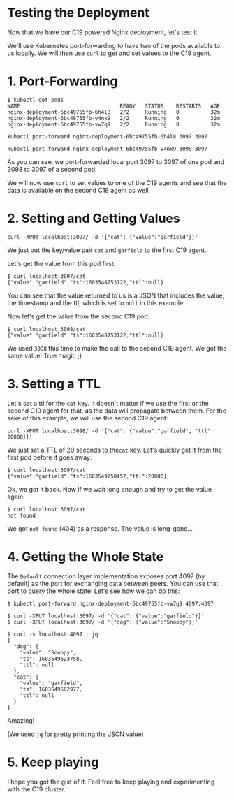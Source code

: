 # Testing the Deployment

Now that we have our C19 powered Nginx deployment, let's test it.

We'll use Kubernetes port-forwarding to have two of the pods available to us locally. We will then use `curl` to get and set values to the C19 agent.

# 1. Port-Forwarding
```shell
$ kubectl get pods
NAME                                READY   STATUS    RESTARTS   AGE
nginx-deployment-6bc49755fb-6h4l8   2/2     Running   0          32m
nginx-deployment-6bc49755fb-v4nx9   2/2     Running   0          32m
nginx-deployment-6bc49755fb-vw7q9   2/2     Running   0          32m
```

```shell
kubectl port-forward nginx-deployment-6bc49755fb-6h4l8 3097:3097
```

```shell
kubectl port-forward nginx-deployment-6bc49755fb-v4nx9 3098:3097
```

As you can see, we port-forwarded local port 3097 to 3097 of one pod and 3098 to 3097 of a second pod.

We will now use `curl` to set values to one of the C19 agents and see that the data is available on the second C19 agent as well.

# 2. Setting and Getting Values
```shell
curl -XPUT localhost:3097/ -d '{"cat": {"value":"garfield"}}'
```

We just put the key/value pair `cat` and `garfield` to the first C19 agent.

Let's get the value from this pod first:
```shell
$ curl localhost:3097/cat
{"value":"garfield","ts":1603548753122,"ttl":null}
```

You can see that the value returned to us is a JSON that includes the value, the timestamp and the ttl, which is set to `null` in this example.

Now let's get the value from the second C19 pod:
```shell
$ curl localhost:3098/cat
{"value":"garfield","ts":1603548753122,"ttl":null}
```

We used `3098` this time to make the call to the second C19 agent. We got the same value! True magic ;)

# 3. Setting a TTL
Let's set a ttl for the `cat` key. It doesn't matter if we use the first or the second C19 agent for that, as the data will propagate between them.
For the sake of this example, we will use the second C19 agent:
```shell
curl -XPUT localhost:3098/ -d '{"cat": {"value":"garfield", "ttl": 20000}}'
```

We just set a TTL of 20 seconds to the`cat` key. Let's quickly get it from the first pod before it goes away:
```shell
$ curl localhost:3097/cat
{"value":"garfield","ts":1603549250457,"ttl":20000}
```

Ok, we got it back. Now if we wait long enough and try to get the value again:
```shell
$ curl localhost:3097/cat
not found
```

We got `not found` (404) as a response. The value is long-gone...

# 4. Getting the Whole State
The `Default` connection layer implementation exposes port 4097 (by default) as the port for exchanging data between peers.
You can use that port to query the whole state! Let's see how we can do this:

```shell
$ kubectl port-forward nginx-deployment-6bc49755fb-vw7q9 4097:4097

$ curl -XPUT localhost:3097/ -d '{"cat": {"value":"garfield"}}'
$ curl -XPUT localhost:3097/ -d '{"dog": {"value":"Snoopy"}}'

$ curl -s localhost:4097 | jq
{
  "dog": {
    "value": "Snoopy",
    "ts": 1603549623758,
    "ttl": null
  },
  "cat": {
    "value": "garfield",
    "ts": 1603549562977,
    "ttl": null
  }
}
```

Amazing! 

(We used `jq` for pretty printing the JSON value)

# 5. Keep playing
I hope you got the gist of it. Feel free to keep playing and experimenting with the C19 cluster.
